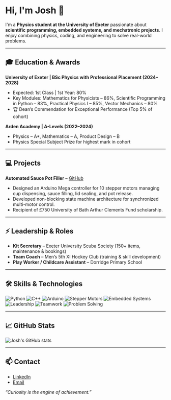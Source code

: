 # Hi, I'm Josh 👋

I'm a **Physics student at the University of Exeter** passionate about **scientific programming, embedded systems, and mechatronic projects**. I enjoy combining physics, coding, and engineering to solve real-world problems.

---

## 🎓 Education & Awards
**University of Exeter | BSc Physics with Professional Placement (2024–2028)**  
- Expected: 1st Class | 1st Year: 80%  
- Key Modules: Mathematics for Physicists – 86%, Scientific Programming in Python – 83%, Practical Physics I – 85%, Vector Mechanics – 80%  
- 🏆 Dean’s Commendation for Exceptional Performance (Top 5% of cohort)  

**Arden Academy | A-Levels (2022–2024)**  
- Physics – A*, Mathematics – A, Product Design – B  
- Physics Special Subject Prize for highest mark in cohort  

---

## 💻 Projects
**Automated Sauce Pot Filler** – [GitHub](https://github.com/joshbowley/sauce-pot-dispenser.git)  
- Designed an Arduino Mega controller for 10 stepper motors managing cup dispensing, sauce filling, lid sealing, and pot release.  
- Developed non-blocking state machine architecture for synchronized multi-motor control.  
- Recipient of £750 University of Bath Arthur Clements Fund scholarship.  

---

## ⚡ Leadership & Roles
- **Kit Secretary** – Exeter University Scuba Society (150+ items, maintenance & bookings)  
- **Team Coach** – Men’s 5th XI Hockey Club (training & skill development)  
- **Play Worker / Childcare Assistant** – Dorridge Primary School  

---

## 🛠 Skills & Technologies

![Python](https://img.shields.io/badge/-Python-3776AB?style=flat-square&logo=python&logoColor=white) 
![C++](https://img.shields.io/badge/-C++-00599C?style=flat-square&logo=c%2B%2B&logoColor=white)
![Arduino](https://img.shields.io/badge/-Arduino-00979D?style=flat-square&logo=arduino&logoColor=white)
![Stepper Motors](https://img.shields.io/badge/-Stepper%20Motors-FF6F61?style=flat-square)
![Embedded Systems](https://img.shields.io/badge/-Embedded%20Systems-6E44FF?style=flat-square)
![Leadership](https://img.shields.io/badge/-Leadership-F4D03F?style=flat-square)
![Teamwork](https://img.shields.io/badge/-Teamwork-2ECC71?style=flat-square)
![Problem Solving](https://img.shields.io/badge/-Problem%20Solving-FF5733?style=flat-square)

---

## 📈 GitHub Stats
![Josh's GitHub stats](https://github-readme-stats.vercel.app/api?username=joshbowley&show_icons=true&hide_border=true&count_private=true&theme=radical)

---

## 📫 Contact
- [LinkedIn](www.linkedin.com/in/joshua-bowley)  
- [Email](mailto:jb1753@exeter.ac.uk)  

*“Curiosity is the engine of achievement.”*
